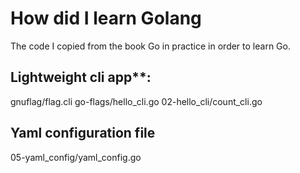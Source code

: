 # How did I learn Golang

The code I copied from the book Go in practice in order to learn Go.

## Lightweight cli app**:

gnuflag/flag.cli
go-flags/hello_cli.go
02-hello_cli/count_cli.go

## Yaml configuration file

05-yaml_config/yaml_config.go
